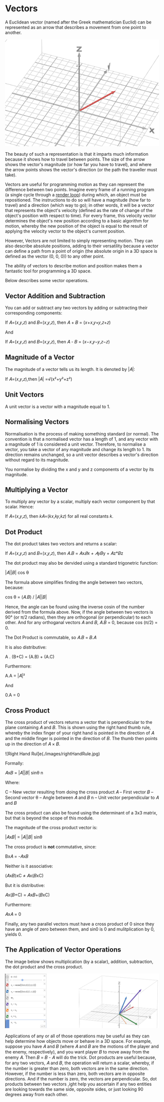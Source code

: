 # Vectors

A Euclidean vector (named after the Greek mathematician Euclid) can be represented as an arrow that describes a movement from one point to another.

![vector](./images/vector.png)

The beauty of such a representation is that it imparts much information because it shows how to travel between points. The size of the arrow shows the vector's magnitude (or how far you have to travel), and where the arrow points shows the vector's direction (or the path the traveller must take).

Vectors are useful for programming motion as they can represent the difference between two points. Imagine every frame of a running program (a single cycle through a [render loop](https://gameprogrammingpatterns.com/game-loop.html)) during which, an object must be repositioned. The instructions to do so will have a magnitude (how far to travel) and a direction (which way to go); in other words, it will be a vector that represents the object's velocity (defined as the rate of change of the object's position with respect to time). For every frame, this velocity vector determines the object's new position according to a basic algorithm for motion, whereby the new position of the object is equal to the result of applying the velocity vector to the object's current position.

However, Vectors are not limited to simply representing motion. They can also describe absolute positions, adding to their versatility because a vector can define a path from a point of origin (the absolute origin in a 3D space is defined as the vector (0, 0, 0)) to any other point.

The ability of vectors to describe motion and position makes them a fantastic tool for programming a 3D space.

Below describes some vector operations.

## Vector Addition and Subtraction

You can add or subtract any two vectors by adding or subtracting their corresponding components:

If 𝐴=(𝑥,𝑦,𝑧) and 𝐵=(𝑥,𝑦,𝑧), then 𝐴 + 𝐵 = (𝑥+𝑥,𝑦+𝑦,𝑧+𝑧)

And

If 𝐴=(𝑥,𝑦,𝑧) and 𝐵=(𝑥,𝑦,𝑧), then 𝐴 - 𝐵 = (𝑥−𝑥,𝑦−𝑦,𝑧−𝑧)

## Magnitude of a Vector

The magnitude of a vector tells us its length. It is denoted by |𝐴|:

If 𝐴=(𝑥,𝑦,𝑧),then |𝐴| =√(x²+y²+z²)

## Unit Vectors

A unit vector is a vector with a magnitude equal to 1.

## Normalising Vectors

Normalisation is the process of making something standard (or normal). The convention is that a normalised vector has a length of 1, and any vector with a magnitude of 1 is considered a unit vector. Therefore, to normalise a vector, you take a vector of any magnitude and change its length to 1. Its direction remains unchanged, so a unit vector describes a vector's direction without regard to its magnitude.

You normalise by dividing the x and y and z components of a vector by its magnitude.  

## Multiplying a Vector

To multiply any vector by a scalar, multiply each vector component by that scalar. Hence:

If 𝐴=(𝑥,𝑦,𝑧), then 𝑘𝐴=(𝑘𝑥,𝑘𝑦,𝑘𝑧) for all real constants 𝑘.

## Dot Product

The dot product takes two vectors and returns a scalar:

If 𝐴=(𝑥,𝑦,𝑧) and 𝐵=(𝑥,𝑦,𝑧), then 𝐴.𝐵 = 𝐴x*𝐵x + 𝐴y*𝐵y + 𝐴z*𝐵z

The dot product may also be dervided using a standard trigonetric function:

|𝐴||𝐵| cos θ

The formula above simplifies finding the angle between two vectors, because:

cos θ = (𝐴.𝐵) / |𝐴||𝐵|

Hence, the angle can be found using the inverse cosin of the number derived from the formula above. Now, if the angle between two vectors is 90° (or π/2 radians), then they are orthogonal (or perpendicular) to each other. And for any orthoganal vectors 𝐴 and 𝐵, 𝐴.𝐵 = 0, because cos (π/2) = 0.

The Dot Product is commutable, so 𝐴.𝐵 = 𝐵.𝐴

It is also distributive:

A . (B+C) = (A.B) + (A.C)

Furthermore:

A.A = |𝐴|²

And

0.A = 0

## Cross Product

The cross product of vectors returns a vector that is perpendicular to the plane containing 𝐴 and 𝐵. This is shown using the right hand thumb rule, whereby the index finger of your right hand is pointed in the direction of 𝐴 and the middle finger is pointed in the direction of 𝐵. The thumb then points up in the direction of 𝐴 × 𝐵.

![Right Hand Rul]e(./images/rightHandRule.jpg)

Formally:

𝐴x𝐵 = |𝐴||𝐵| sinθ n

Where:

C – New vector resulting from doing the cross product
𝐴 – First vector
𝐵 – Second vector
θ – Angle between 𝐴 and 𝐵
n – Unit vector perpendicular to 𝐴 and 𝐵

The cross product can also be found using the determinant of a 3x3 matrix, but that is beyond the scope of this module.

The magnitude of the cross product vector is:

|𝐴x𝐵| = |𝐴||𝐵| sinθ

The cross product is **not** commutative, since:

Bx𝐴 = -𝐴x𝐵

Neither is it associative:

(𝐴x𝐵)xC ≠ 𝐴x(𝐵xC)

But it is distributive:

𝐴x(𝐵+C) = 𝐴x𝐵+(𝐵xC)

Furthermore:

𝐴x𝐴 = 0

Finally, any two parallel vectors must have a cross product of 0 since they have an angle of zero between them, and sin0 is 0 and mulitplication by 0, yields 0.

## The Application of Vector Operations

The image below shows multiplication (by a scalar), addition, subtraction, the dot product and the cross product.

![Vector Operations](./images/vectorOperations.png)

Applications of any or all of those operations may be useful as they can help determine how objects move or behave in a 3D space. For example, suppose you have 𝐴 and 𝐵 (where 𝐴 and 𝐵 are the motions of the player and the enemy, respectively), and you want player 𝐵 to move away from the enemy 𝐴. Then 𝐵 = 𝐵 - 𝐴 will do the trick. Dot products are useful because, for any two vectors, 𝐴 and 𝐵, the operation will return a scalar, whereby, if the number is greater than zero, both vectors are in the same direction. However, if the number is less than zero, both vectors are in opposite directions. And if the number is zero, the vectors are perpendicular. So, dot products between two vectors ,ight help you ascertain if any two entities are looking towards the same side, opposite sides, or just looking 90 degrees away from each other.
